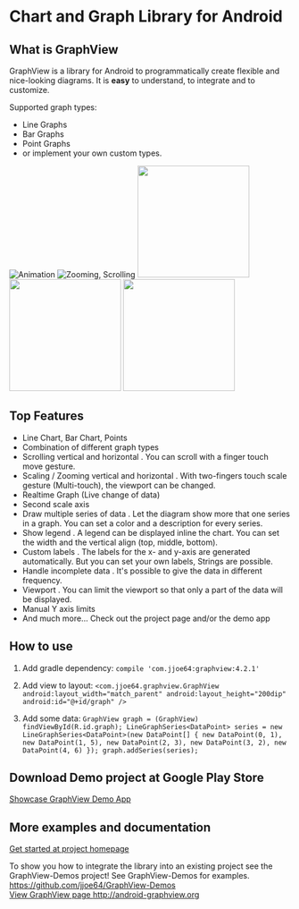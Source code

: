 # Chart and Graph Library for Android

## What is GraphView

GraphView is a library for Android to programmatically create
flexible and nice-looking diagrams.
It is **easy** to understand, to integrate and to customize.

Supported graph types:
* Line Graphs
* Bar Graphs
* Point Graphs
* or implement your own custom types.

<img src="https://raw.githubusercontent.com/jjoe64/GraphView/master/anim.gif" title="Animation" />
<img src="https://raw.githubusercontent.com/jjoe64/GraphView/master/zooming.gif" title="Zooming, Scrolling" />
<img src="https://lh3.googleusercontent.com/v2Ga3ReduITLtP3QJCc8GhOhBHzpyoKiW8SoRh35ydPP45f05BoDN3vSDJxvWB9uY0RU=h900-rw" height="200" />
<img src="https://lh5.ggpht.com/29xLPw1BGGyyvUYgTsRt3E2rlGIH8lTbzYfnxuZJgNOT3hXy3Ggu4o3fPQZWw9u_aso=h900-rw" height="200" />
<img src="http://www.android-graphview.org/uploads/4/1/5/7/41578917/6509264_orig.png" height="200" />

## Top Features

* Line Chart, Bar Chart, Points
* Combination of different graph types
* Scrolling vertical and horizontal
. You can scroll with a finger touch move gesture.
* Scaling / Zooming vertical and horizontal
. With two-fingers touch scale gesture (Multi-touch), the viewport can be changed.
* Realtime Graph (Live change of data)
* Second scale axis
* Draw multiple series of data
. Let the diagram show more that one series in a graph. You can set a color and a description for every series.
* Show legend
. A legend can be displayed inline the chart. You can set the width and the vertical align (top, middle, bottom).
* Custom labels
. The labels for the x- and y-axis are generated automatically. But you can set your own labels, Strings are possible.
* Handle incomplete data
. It's possible to give the data in different frequency.
* Viewport
. You can limit the viewport so that only a part of the data will be displayed.
* Manual Y axis limits
* And much more... Check out the project page and/or the demo app

## How to use

1) Add gradle dependency:
`compile 'com.jjoe64:graphview:4.2.1'`

2) Add view to layout:
`<com.jjoe64.graphview.GraphView
        android:layout_width="match_parent"
        android:layout_height="200dip"
        android:id="@+id/graph" />`

3) Add some data:
`GraphView graph = (GraphView) findViewById(R.id.graph);
LineGraphSeries<DataPoint> series = new LineGraphSeries<DataPoint>(new DataPoint[] {
          new DataPoint(0, 1),
          new DataPoint(1, 5),
          new DataPoint(2, 3),
          new DataPoint(3, 2),
          new DataPoint(4, 6)
});
graph.addSeries(series);`

## Download Demo project at Google Play Store

<a href="https://play.google.com/store/apps/details?id=com.jjoe64.graphview_demos" title="GraphView Demos">Showcase GraphView Demo App</a>

## More examples and documentation

<a href="http://android-graphview.org">Get started at project homepage</a>

To show you how to integrate the library into an existing project see the GraphView-Demos project!
See GraphView-Demos for examples.
<a href="https://github.com/jjoe64/GraphView-Demos">https://github.com/jjoe64/GraphView-Demos<br/>
<a href="http://android-graphview.org">View GraphView page http://android-graphview.org</a>
